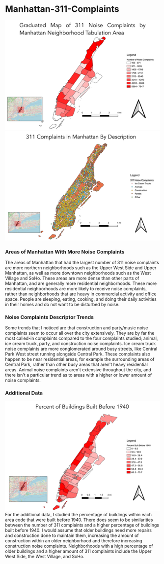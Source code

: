 # Manhattan-311-Complaints
![Manhattan 311 Complaints](https://github.com/joshmyran/Manhattan-311-Complaints/blob/50ca79820a80c47bea8505489dbedf55e18a3b6c/Graduated%20Map%20of%20311%20Complaints%20by%20NTA%20-%20Layout.png)
![Manhattan 311 Complaints by Descriptor](https://github.com/joshmyran/Manhattan-311-Complaints/blob/827158aff294ba23c0873a5fa1abad0a4ae7ace4/Complaints%20By%20Descriptor%20-%20Layout.png)
### Areas of Manhattan With More Noise Complaints
The areas of Manhattan that had the largest number of 311 noise complaints are more northern neighborhoods such as the Upper West Side and Upper Manhattan, as well as more downtown neighborhoods such as the West Village and SoHo. These areas are more dense than other parts of Manhattan, and are generally more residential neighborhoods. These more residential neighborhoods are more likely to receive noise complaints, rather than neighborhoods that are heavy in commercial activity and office space. People are sleeping, eating, cooking, and doing their daily activities in their homes and do not want to be disturbed by noise. 
### Noise Complaints Descriptor Trends
Some trends that I noticed are that construction and party/music noise complaints seem to occur all over the city extensively. They are by far the most called-in complaints compared to the four complaints studied; animal, ice cream truck, party, and construction noise complaints. Ice cream truck noise complaints are more conglomerated around busy streets, like Central Park West street running alongside Central Park. These complaints also happen to be near residential areas, for example the surrounding areas of Central Park, rather than other busy areas that aren't heavy residential areas. Animal noise complaints aren't extensive throughout the city, and there isn't a particular trend as to areas with a higher or lower amount of noise complaints.
### Additional Data
![Manhattan Percentage of Buildings Built Before 1940](https://github.com/joshmyran/Manhattan-311-Complaints/blob/827158aff294ba23c0873a5fa1abad0a4ae7ace4/_%20Age%20of%20Buildings%20Built%20Before%201940%20-%20Layout.png)
For the additional data, I studied the percentage of buildings within each area code that were built before 1940. There does seem to be similarities between the number of 311 complaints and a higher percentage of buildings built before 1940. I would assume that older buildings need more repairs and construction done to maintain them, increasing the amount of construction within an older neighborhood and therefore increasing construction noise complaints. Neighborhoods with a high percentage of older buildings and a higher amount of 311 complaints include the Upper West Side, the West Village, and SoHo.
